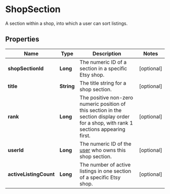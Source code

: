 

# ShopSection

A section within a shop, into which a user can sort listings.

## Properties

| Name | Type | Description | Notes |
|------------ | ------------- | ------------- | -------------|
|**shopSectionId** | **Long** | The numeric ID of a section in a specific Etsy shop. |  [optional] |
|**title** | **String** | The title string for a shop section. |  [optional] |
|**rank** | **Long** | The positive non-zero numeric position of this section in the section display order for a shop, with rank 1 sections appearing first. |  [optional] |
|**userId** | **Long** | The numeric ID of the [user](/documentation/reference#tag/User) who owns this shop section. |  [optional] |
|**activeListingCount** | **Long** | The number of active listings in one section of a specific Etsy shop. |  [optional] |



